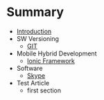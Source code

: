 # Summary

* [Introduction](README.md)
* SW Versioning
   * [GIT](SW_Versioning/git.md)
* Mobile Hybrid Development
   * [Ionic Framework](mobile_hybrid_developement/ionic_framework.md)
* Software
   * [Skype](software/skype.md)
* Test Article
   * first section

